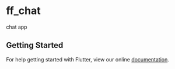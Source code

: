 # ff_chat

chat app

## Getting Started

For help getting started with Flutter, view our online
[documentation](https://flutter.io/).
